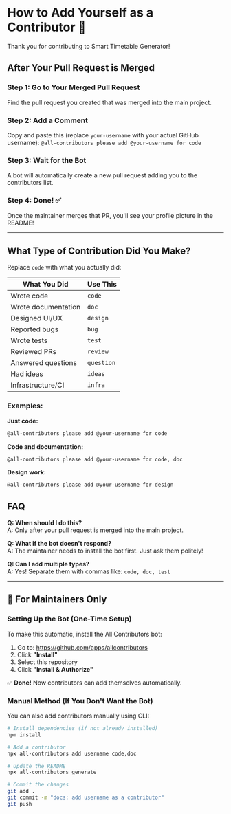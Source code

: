 # How to Add Yourself as a Contributor 🎉

Thank you for contributing to Smart Timetable Generator!

## After Your Pull Request is Merged

### Step 1: Go to Your Merged Pull Request
Find the pull request you created that was merged into the main project.

### Step 2: Add a Comment
Copy and paste this (replace `your-username` with your actual GitHub username):
`@all-contributors please add @your-username for code`

### Step 3: Wait for the Bot
A bot will automatically create a new pull request adding you to the contributors list.

### Step 4: Done! ✅
Once the maintainer merges that PR, you'll see your profile picture in the README!

---

## What Type of Contribution Did You Make?

Replace `code` with what you actually did:

| What You Did | Use This |
|--------------|----------|
| Wrote code | `code` |
| Wrote documentation | `doc` |
| Designed UI/UX | `design` |
| Reported bugs | `bug` |
| Wrote tests | `test` |
| Reviewed PRs | `review` |
| Answered questions | `question` |
| Had ideas | `ideas` |
| Infrastructure/CI | `infra` |

### Examples:

**Just code:**
```markdown
@all-contributors please add @your-username for code 
```
**Code and documentation:**
```markdown
@all-contributors please add @your-username for code, doc
```
**Design work:**
```markdown
@all-contributors please add @your-username for design
```

## FAQ

**Q: When should I do this?**  
A: Only after your pull request is merged into the main project.

**Q: What if the bot doesn't respond?**  
A: The maintainer needs to install the bot first. Just ask them politely!

**Q: Can I add multiple types?**  
A: Yes! Separate them with commas like: `code, doc, test`

---

## 🔧 For Maintainers Only

### Setting Up the Bot (One-Time Setup)

To make this automatic, install the All Contributors bot:

1. Go to: https://github.com/apps/allcontributors
2. Click **"Install"**
3. Select this repository
4. Click **"Install & Authorize"**

✅ **Done!** Now contributors can add themselves automatically.

### Manual Method (If You Don't Want the Bot)

You can also add contributors manually using CLI:
```bash
# Install dependencies (if not already installed)
npm install

# Add a contributor
npx all-contributors add username code,doc

# Update the README
npx all-contributors generate

# Commit the changes
git add .
git commit -m "docs: add username as a contributor"
git push